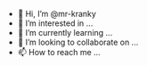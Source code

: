 - 👋 Hi, I’m @mr-kranky
- 👀 I’m interested in ...
- 🌱 I’m currently learning ...
- 💞️ I’m looking to collaborate on ...
- 📫 How to reach me ...

<!---
mr-kranky/mr-kranky is a ✨ special ✨ repository because its `README.md` (this file) appears on your GitHub profile.
You can click the Preview link to take a look at your changes.
--->
